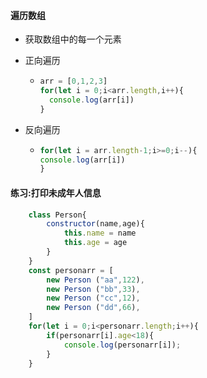 #### 遍历数组

- 获取数组中的每一个元素

- 正向遍历

  - ```js
    arr = [0,1,2,3]
    for(let i = 0;i<arr.length,i++){
      console.log(arr[i])
    }
    ```

- 反向遍历

  - ```js
    for(let i = arr.length-1;i>=0;i--){
    console.log(arr[i])
    }
    ```



#### 练习:打印未成年人信息

```js
    class Person{
        constructor(name,age){
            this.name = name
            this.age = age
        }
    }
    const personarr = [
        new Person ("aa",122),
        new Person ("bb",33),
        new Person ("cc",12),
        new Person ("dd",66),
    ]
    for(let i = 0;i<personarr.length;i++){
        if(personarr[i].age<18){
            console.log(personarr[i]);
        }
    }
```

​		